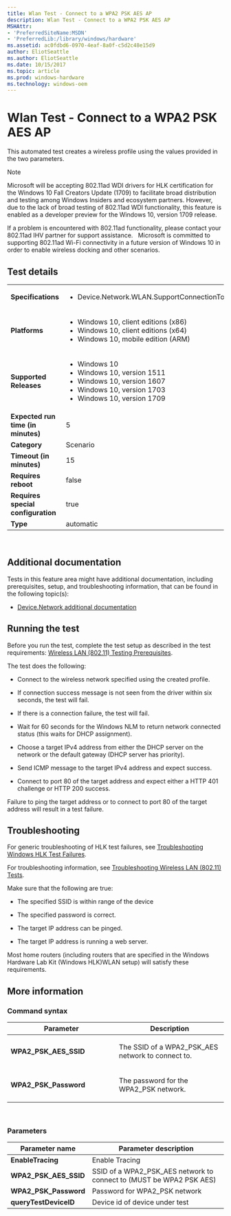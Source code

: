 ```yaml
---
title: Wlan Test - Connect to a WPA2 PSK AES AP
description: Wlan Test - Connect to a WPA2 PSK AES AP
MSHAttr:
- 'PreferredSiteName:MSDN'
- 'PreferredLib:/library/windows/hardware'
ms.assetid: ac0fdbd6-0970-4eaf-8a0f-c5d2c48e15d9
author: EliotSeattle
ms.author: EliotSeattle
ms.date: 10/15/2017
ms.topic: article
ms.prod: windows-hardware
ms.technology: windows-oem
---
```


# <span id="p_hlk_test.93197ac8-e6b8-4c2e-8252-b8afead392a8"></span>Wlan Test - Connect to a WPA2 PSK AES AP

This automated test creates a wireless profile using the values provided in the two parameters.

>[!NOTE]
>Microsoft will be accepting 802.11ad WDI drivers for HLK certification for the Windows 10 Fall Creators Update (1709) to facilitate broad distribution and testing among Windows Insiders and ecosystem partners. However, due to the lack of broad testing of 802.11ad WDI functionality, this feature is enabled as a developer preview for the Windows 10, version 1709 release. 
>
>If a problem is encountered with 802.11ad functionality, please contact your 802.11ad IHV partner for support assistance.   Microsoft is committed to supporting 802.11ad Wi-Fi connectivity in a future version of Windows 10 in order to enable wireless docking and other scenarios. 

## Test details
|||
|---|---|
| **Specifications**  | <ul><li>Device.Network.WLAN.SupportConnectionToAP.ConnectionToAP</li></ul> |  
| **Platforms**   | <ul><li>Windows 10, client editions (x86)</li><li>Windows 10, client editions (x64)</li><li>Windows 10, mobile edition (ARM)</li></ul> |
| **Supported Releases** | <ul><li>Windows 10</li><li>Windows 10, version 1511</li><li>Windows 10, version 1607</li><li>Windows 10, version 1703</li><li>Windows 10, version 1709</li></ul> |
|**Expected run time (in minutes)**| 5 |
|**Category**| Scenario |
|**Timeout (in minutes)**| 15 |
|**Requires reboot**| false |
|**Requires special configuration**| true |
|**Type**| automatic |

 

## <span id="Additional_documentation"></span><span id="additional_documentation"></span><span id="ADDITIONAL_DOCUMENTATION"></span>Additional documentation


Tests in this feature area might have additional documentation, including prerequisites, setup, and troubleshooting information, that can be found in the following topic(s):

-   [Device.Network additional documentation](device-network-additional-documentation.md)

## <span id="Running_the_test"></span><span id="running_the_test"></span><span id="RUNNING_THE_TEST"></span>Running the test


Before you run the test, complete the test setup as described in the test requirements: [Wireless LAN (802.11) Testing Prerequisites](wireless-lan--80211--testing-prerequisites.md).

The test does the following:

-   Connect to the wireless network specified using the created profile.

-   If connection success message is not seen from the driver within six seconds, the test will fail.

-   If there is a connection failure, the test will fail.

-   Wait for 60 seconds for the Windows NLM to return network connected status (this waits for DHCP assignment).

-   Choose a target IPv4 address from either the DHCP server on the network or the default gateway (DHCP server has priority).

-   Send ICMP message to the target IPv4 address and expect success.

-   Connect to port 80 of the target address and expect either a HTTP 401 challenge or HTTP 200 success.

Failure to ping the target address or to connect to port 80 of the target address will result in a test failure.

## <span id="Troubleshooting"></span><span id="troubleshooting"></span><span id="TROUBLESHOOTING"></span>Troubleshooting


For generic troubleshooting of HLK test failures, see [Troubleshooting Windows HLK Test Failures](..\user\troubleshooting-windows-hlk-test-failures.md).

For troubleshooting information, see [Troubleshooting Wireless LAN (802.11) Tests](troubleshooting-wireless-lan--80211--tests.md).

Make sure that the following are true:

-   The specified SSID is within range of the device

-   The specified password is correct.

-   The target IP address can be pinged.

-   The target IP address is running a web server.

Most home routers (including routers that are specified in the Windows Hardware Lab Kit (Windows HLK)WLAN setup) will satisfy these requirements.

## <span id="More_information"></span><span id="more_information"></span><span id="MORE_INFORMATION"></span>More information


### <span id="Command_syntax"></span><span id="command_syntax"></span><span id="COMMAND_SYNTAX"></span>Command syntax

<table>
<colgroup>
<col width="50%" />
<col width="50%" />
</colgroup>
<thead>
<tr class="header">
<th>Parameter</th>
<th>Description</th>
</tr>
</thead>
<tbody>
<tr class="odd">
<td><p><strong>WPA2_PSK_AES_SSID</strong></p></td>
<td><p>The SSID of a WPA2_PSK_AES network to connect to.</p></td>
</tr>
<tr class="even">
<td><p><strong>WPA2_PSK_Password</strong></p></td>
<td><p>The password for the WPA2_PSK network.</p></td>
</tr>
</tbody>
</table>

 

### <span id="Parameters"></span><span id="parameters"></span><span id="PARAMETERS"></span>Parameters

| Parameter name           | Parameter description                                                 |
|--------------------------|-----------------------------------------------------------------------|
| **EnableTracing**        | Enable Tracing                                                        |
| **WPA2\_PSK\_AES\_SSID** | SSID of a WPA2\_PSK\_AES network to connect to (MUST be WPA2 PSK AES) |
| **WPA2\_PSK\_Password**  | Password for WPA2\_PSK network                                        |
| **queryTestDeviceID**    | Device id of device under test                                        |

 

 

 






